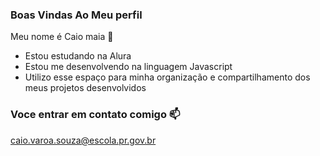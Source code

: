 ### Boas Vindas Ao Meu perfil

Meu nome é Caio maia 💙

- Estou estudando na Alura
- Estou me desenvolvendo na linguagem Javascript
- Utilizo esse espaço para minha organização e compartilhamento dos meus projetos desenvolvidos

### Voce entrar em contato comigo 📫

caio.varoa.souza@escola.pr.gov.br
